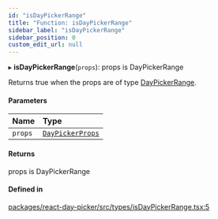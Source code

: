 ```yaml
---
id: "isDayPickerRange"
title: "Function: isDayPickerRange"
sidebar_label: "isDayPickerRange"
sidebar_position: 0
custom_edit_url: null
---
```


▸ **isDayPickerRange**(`props`): props is DayPickerRange

Returns true when the props are of type [DayPickerRange](../interfaces/DayPickerRange).

#### Parameters

| Name | Type |
| :------ | :------ |
| `props` | [`DayPickerProps`](../types/DayPickerProps) |

#### Returns

props is DayPickerRange

#### Defined in

[packages/react-day-picker/src/types/isDayPickerRange.tsx:5](https://github.com/gpbl/react-day-picker/blob/b5db746c/packages/react-day-picker/src/types/isDayPickerRange.tsx#L5)

